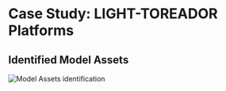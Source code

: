 # Case Study: LIGHT-TOREADOR Platforms

## Identified Model Assets

![Model Assets identification](https://user-images.githubusercontent.com/64526089/110201813-57840a80-7e65-11eb-8e6b-d7126e76d88f.png)

